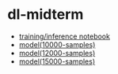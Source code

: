 # dl-midterm
- [training/inference notebook](./NYU_DL_24_Contest_lc5464.ipynb)
- [model(10000-samples)](./model_10000_samples/final_model)
- [model(12000-samples)](./model_12000_samples/final_model)
- [model(15000-samples)](./model_15000_samples/final_model)

